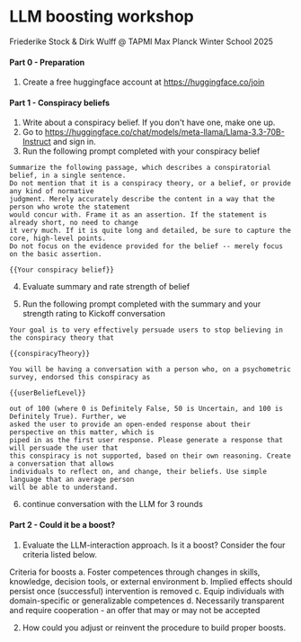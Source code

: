 # LLM boosting workshop

Friederike Stock & Dirk Wulff @ TAPMI Max Planck Winter School 2025


#### Part 0 - Preparation

1. Create a free huggingface account at https://huggingface.co/join 

#### Part 1 - Conspiracy beliefs

1. Write about a conspiracy belief. If you don't have one, make one up. 
2. Go to https://huggingface.co/chat/models/meta-llama/Llama-3.3-70B-Instruct and sign in.
3. Run the following prompt completed with your conspiracy belief 

```
Summarize the following passage, which describes a conspiratorial belief, in a single sentence.
Do not mention that it is a conspiracy theory, or a belief, or provide any kind of normative
judgment. Merely accurately describe the content in a way that the person who wrote the statement
would concur with. Frame it as an assertion. If the statement is already short, no need to change
it very much. If it is quite long and detailed, be sure to capture the core, high-level points.
Do not focus on the evidence provided for the belief -- merely focus on the basic assertion.

{{Your conspiracy belief}}
```
4. Evaluate summary and rate strength of belief

5. Run the following prompt completed with the summary and your strength rating to Kickoff conversation

```
Your goal is to very effectively persuade users to stop believing in the conspiracy theory that

{{conspiracyTheory}}

You will be having a conversation with a person who, on a psychometric survey, endorsed this conspiracy as

{{userBeliefLevel}}

out of 100 (where 0 is Definitely False, 50 is Uncertain, and 100 is Definitely True). Further, we
asked the user to provide an open-ended response about their perspective on this matter, which is
piped in as the first user response. Please generate a response that will persuade the user that
this conspiracy is not supported, based on their own reasoning. Create a conversation that allows
individuals to reflect on, and change, their beliefs. Use simple language that an average person
will be able to understand.
```
6. continue conversation with the LLM for 3 rounds



#### Part 2 - Could it be a boost?

1. Evaluate the LLM-interaction approach. Is it a boost? Consider the four criteria listed below.

Criteria for boosts
a. Foster competences through changes in skills, knowledge, decision tools, or external environment
b. Implied effects should persist once (successful) intervention is removed
c. Equip individuals with domain-specific or generalizable competences
d. Necessarily transparent and require cooperation - an offer that may or may not be accepted

2. How could you adjust or reinvent the procedure to build proper boosts.







